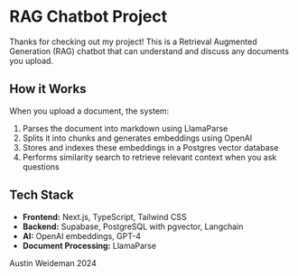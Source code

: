# RAG Chatbot Project

Thanks for checking out my project! This is a Retrieval Augmented Generation (RAG) chatbot that can understand and discuss any documents you upload.

## How it Works

When you upload a document, the system:

1. Parses the document into markdown using LlamaParse
2. Splits it into chunks and generates embeddings using OpenAI
3. Stores and indexes these embeddings in a Postgres vector database
4. Performs similarity search to retrieve relevant context when you ask questions

## Tech Stack

- **Frontend:** Next.js, TypeScript, Tailwind CSS
- **Backend:** Supabase, PostgreSQL with pgvector, Langchain
- **AI:** OpenAI embeddings, GPT-4
- **Document Processing:** LlamaParse

Austin Weideman
2024
